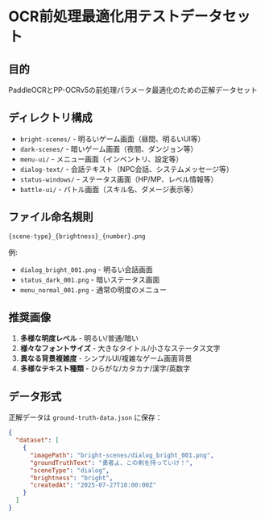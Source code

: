 # OCR前処理最適化用テストデータセット

## 目的
PaddleOCRとPP-OCRv5の前処理パラメータ最適化のための正解データセット

## ディレクトリ構成
- `bright-scenes/` - 明るいゲーム画面（昼間、明るいUI等）
- `dark-scenes/` - 暗いゲーム画面（夜間、ダンジョン等）
- `menu-ui/` - メニュー画面（インベントリ、設定等）
- `dialog-text/` - 会話テキスト（NPC会話、システムメッセージ等）
- `status-windows/` - ステータス画面（HP/MP、レベル情報等）
- `battle-ui/` - バトル画面（スキル名、ダメージ表示等）

## ファイル命名規則
`{scene-type}_{brightness}_{number}.png`

例:
- `dialog_bright_001.png` - 明るい会話画面
- `status_dark_001.png` - 暗いステータス画面
- `menu_normal_001.png` - 通常の明度のメニュー

## 推奨画像
1. **多様な明度レベル** - 明るい/普通/暗い
2. **様々なフォントサイズ** - 大きなタイトル/小さなステータス文字
3. **異なる背景複雑度** - シンプルUI/複雑なゲーム画面背景
4. **多様なテキスト種類** - ひらがな/カタカナ/漢字/英数字

## データ形式
正解データは `ground-truth-data.json` に保存：
```json
{
  "dataset": [
    {
      "imagePath": "bright-scenes/dialog_bright_001.png",
      "groundTruthText": "勇者よ、この剣を持っていけ！",
      "sceneType": "dialog",
      "brightness": "bright",
      "createdAt": "2025-07-27T10:00:00Z"
    }
  ]
}
```